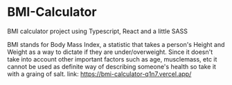 # BMI-Calculator

 BMI calculator project using Typescript, React and a little SASS
 
 BMI stands for Body Mass Index, a statistic that takes a person's Height and Weight as a way to dictate if they are under/overweight. Since it doesn't take into account other important factors such as age, musclemass, etc it cannot be used as definite way of describing someone's health so take it with a graing of salt.
link: https://bmi-calculator-q1n7.vercel.app/
